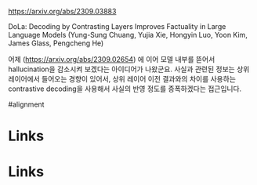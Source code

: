 https://arxiv.org/abs/2309.03883

DoLa: Decoding by Contrasting Layers Improves Factuality in Large Language Models (Yung-Sung Chuang, Yujia Xie, Hongyin Luo, Yoon Kim, James Glass, Pengcheng He)

어제 (https://arxiv.org/abs/2309.02654) 에 이어 모델 내부를 뜯어서 hallucination을 감소시켜 보겠다는 아이디어가 나왔군요. 사실과 관련된 정보는 상위 레이어에서 들어오는 경향이 있어서, 상위 레이어 이전 결과와의 차이를 사용하는 contrastive decoding을 사용해서 사실의 반영 정도를 증폭하겠다는 접근입니다.

#alignment

# Links

# Links

